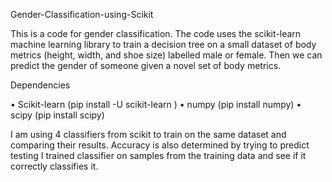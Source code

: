 Gender-Classification-using-Scikit

This is a code for gender classification. The code uses the scikit-learn machine learning library to train a decision tree on a small dataset of body metrics (height, width, and shoe size) labelled male or female. Then we can predict the gender of someone given a novel set of body metrics.

Dependencies

•	Scikit-learn (pip install -U scikit-learn ) •	numpy (pip install numpy) •	scipy (pip install scipy)

I am using 4 classifiers from scikit to train on the same dataset and comparing their results. Accuracy is also determined by trying to predict testing I trained classifier on samples from the training data and see if it correctly classifies it.
